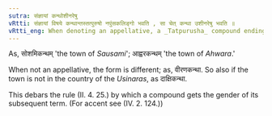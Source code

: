 ```yaml
---
sutra: संज्ञायां कन्थोशीनरेषु
vRtti: संज्ञायां विषये कन्थान्तस्तत्पुरुषो नपुंसकलिङ्गो भवति , सा चेत् कन्था उशीनरेषु भवति ॥
vRtti_eng: When denoting an appellative, a _Tatpurusha_ compound ending with the word _kantha_ 'town,' is neuter in gender, provided that it is the name of a town situated in the country of the _Usinaras_.
---
```

As, सोशमिकन्थम् 'the town of _Sausami_'; आह्वरकन्थम् 'the town of _Ahwara_.'

When not an appellative, the form is different; as, वीरणकन्था. So also if the town is not in the country of the _Usinaras_, as दाक्षिकन्था.

This debars the rule (II. 4. 25.) by which a compound gets the gender of its subsequent term. (For accent see (IV. 2. 124.))
